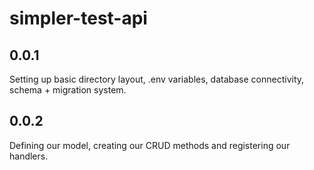 # simpler-test-api

## 0.0.1

Setting up basic directory layout, .env variables, database connectivity, schema + migration system.

## 0.0.2

Defining our model, creating our CRUD methods and registering our handlers.
